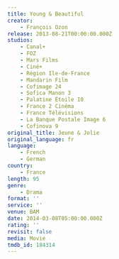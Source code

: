 ```yaml
---
title: Young & Beautiful
creator:
    - François Ozon
release: 2013-08-21T00:00:00.000Z
studios:
    - Canal+
    - FOZ
    - Mars Films
    - Ciné+
    - Région Ile-de-France
    - Mandarin Film
    - Cofimage 24
    - Sofica Manon 3
    - Palatine Étoile 10
    - France 2 Cinéma
    - France Télévisions
    - La Banque Postale Image 6
    - Cofinova 9
original_title: Jeune & Jolie
original_language: fr
language:
    - French
    - German
country:
    - France
length: 95
genre:
    - Drama
format: ''
service: ''
venue: BAM
date: 2014-03-08T05:00:00.000Z
rating: ''
revisit: false
media: Movie
tmdb_id: 184314
---
```

